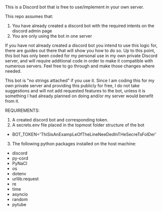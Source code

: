 This is a Discord bot that is free to use/implement in your own server.

This repo assumes that:
1. You have already created a discord bot with the required intents on the discord admin page
2. You are only using the bot in one server

If you have not already created a discord bot you intend to use this logic for, there are guides out there that will show you how to do so.
Up to this point, this bot has only been coded for my personal use in my own private Discord server, and will require additional code in order
to make it compatible with numerous servers. Feel free to go through and make those changes where needed.

This bot is "no strings attached" if you use it. Since I am coding this for my own private server and providing this publicly for free, I do not take suggestions and will
not add requested features to the bot, unless it is something I had already planned on doing and/or my server would benefit from it.

REQUIREMENTS:
1.  A created discord bot and corresponding token.
2.  A secrets.env file placed in the topmost folder structure of the bot
  - BOT_TOKEN='ThiSisAnExampLeOfTheLineNeeDedInTHeSecreTsFolDer'
3.  The following python packages installed on the host machine:
  - discord
  - py-cord
  - PyNaCl
  - os
  - dotenv
  - urllib.request
  - re
  - time
  - asyncio
  - random
  - pytube
